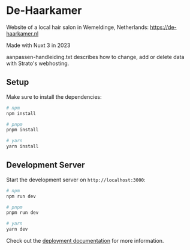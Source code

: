 # De-Haarkamer

Website of a local hair salon in Wemeldinge, Netherlands: https://de-haarkamer.nl

Made with Nuxt 3 in 2023

aanpassen-handleiding.txt describes how to change, add or delete data with Strato's webhosting.

## Setup

Make sure to install the dependencies:

```bash
# npm
npm install

# pnpm
pnpm install

# yarn
yarn install
```

## Development Server

Start the development server on `http://localhost:3000`:

```bash
# npm
npm run dev

# pnpm
pnpm run dev

# yarn
yarn dev
```

Check out the [deployment documentation](https://nuxt.com/docs/getting-started/deployment) for more information.
